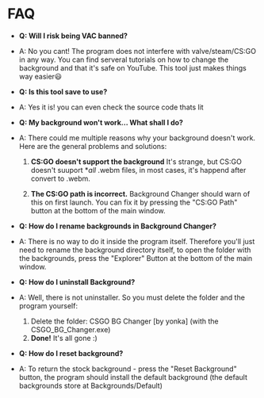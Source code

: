 FAQ
===

- **Q: Will I risk being VAC banned?**

- A: No you cant! The program does not interfere with valve/steam/CS:GO in any way.
     You can find serveral tutorials on how to change the background and that it's safe on YouTube.
     This tool just makes things way easier😃
     
 - **Q: Is this tool save to use?**

- A: Yes it is! you can even check the source code thats lit
     
     
- **Q: My background won't work... What shall I do?**
- A: There could me multiple reasons why your background doesn't work. Here are the general problems and solutions:

  1. **CS:GO doesn't support the background**
It's strange, but CS:GO doesn't suuport **all* .webm files, in most cases, it's happend after convert to .webm.

  2. **The CS:GO path is incorrect.**
Background Changer should warn of this on first launch. You can fix it by pressing the "CS:GO Path" button at the bottom of the main window.


- **Q: How do I rename backgrounds in Background Changer?**
- A: There is no way to do it inside the program itself. Therefore you'll just need to rename the background directory itself, to open the folder with the backgrounds, press the "Explorer" Button at the bottom of the main window.


- **Q: How do I uninstall Background?**
- A: Well, there is not uninstaller. So you must delete the folder and the program yourself:
  1. Delete the folder: CSGO BG Changer [by yonka] (with the CSGO_BG_Changer.exe)
  2. **Done!** It's all gone :)
  
  
- **Q: How do I reset background?**
- A: To return the stock background - press the "Reset Background" button, the program should install the default background (the default backgrounds store at Backgrounds/Default)


